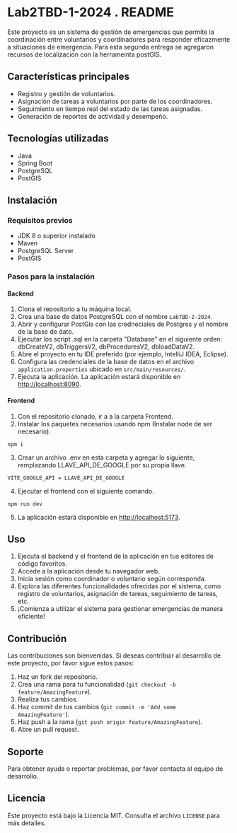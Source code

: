 # Lab2TBD-1-2024 . README
Este proyecto es un sistema de gestión de emergencias que permite la coordinación entre voluntarios y coordinadores para responder eficazmente a situaciones de emergencia. Para esta segunda entrega se agregaron recursos de localización con la herrameinta postGIS.

## Características principales

- Registro y gestión de voluntarios.
- Asignación de tareas a voluntarios por parte de los coordinadores.
- Seguimiento en tiempo real del estado de las tareas asignadas.
- Generación de reportes de actividad y desempeño.

## Tecnologías utilizadas

- Java
- Spring Boot
- PostgreSQL 
- PostGIS

## Instalación

### Requisitos previos

- JDK 8 o superior instalado
- Maven
- PostgreSQL Server
- PostGIS

### Pasos para la instalación

#### Backend
1. Clona el repositorio a tu máquina local.
2. Crea una base de datos PostgreSQL con el nombre `LabTBD-2-2024`.
3. Abrir y configurar PostGis con las credneciales de Postgres y el nombre de la base de dato. 
4. Ejecutar los script .sql en la carpeta "Database" en el siguiente orden: dbCreateV2, dbTriggersV2, dbProceduresV2, dbloadDataV2.
5. Abre el proyecto en tu IDE preferido (por ejemplo, IntelliJ IDEA, Eclipse).
6. Configura las credenciales de la base de datos en el archivo `application.properties` ubicado en `src/main/resources/`.
7. Ejecuta la aplicación. La aplicación estará disponible en [http://localhost:8090](http://localhost:8090).
#### Frontend
1. Con el repositorio clonado, ir a a la carpeta Frontend.
2. Instalar los paquetes necesarios usando npm (Instalar node de ser necesario).
```
npm i
```
3. Crear un archivo .env en esta carpeta y agregar lo siguiente, remplazando LLAVE_API_DE_GOOGLE por su propia llave.
```
VITE_GOOGLE_API = LLAVE_API_DE_GOOGLE
```
4. Ejecutar el frontend con el siguiente comando.
```
npm run dev
```
5. La aplicación estará disponible en [http://localhost:5173](http://localhost:5173).


## Uso

1. Ejecuta el backend y el frontend de la aplicación en tus editores de código favoritos.
2. Accede a la aplicación desde tu navegador web.
3. Inicia sesión como coordinador o voluntario según corresponda.
4. Explora las diferentes funcionalidades ofrecidas por el sistema, como registro de voluntarios, asignación de tareas, seguimiento de tareas, etc.
5. ¡Comienza a utilizar el sistema para gestionar emergencias de manera eficiente!

## Contribución

Las contribuciones son bienvenidas. Si deseas contribuir al desarrollo de este proyecto, por favor sigue estos pasos:

1. Haz un fork del repositorio.
2. Crea una rama para tu funcionalidad (`git checkout -b feature/AmazingFeature`).
3. Realiza tus cambios.
4. Haz commit de tus cambios (`git commit -m 'Add some AmazingFeature'`).
5. Haz push a la rama (`git push origin feature/AmazingFeature`).
6. Abre un pull request.

## Soporte

Para obtener ayuda o reportar problemas, por favor contacta al equipo de desarrollo.

## Licencia

Este proyecto está bajo la Licencia MIT. Consulta el archivo `LICENSE` para más detalles.
